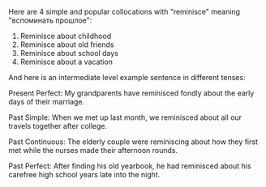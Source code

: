 
Here are 4 simple and popular collocations with "reminisce" meaning "вспоминать прошлое":

1. Reminisce about childhood 
2. Reminisce about old friends
3. Reminisce about school days
4. Reminisce about a vacation 

And here is an intermediate level example sentence in different tenses:

Present Perfect:
My grandparents have reminisced fondly about the early days of their marriage.

Past Simple: 
When we met up last month, we reminisced about all our travels together after college.

Past Continuous: 
The elderly couple were reminiscing about how they first met while the nurses made their afternoon rounds.

Past Perfect:
After finding his old yearbook, he had reminisced about his carefree high school years late into the night.